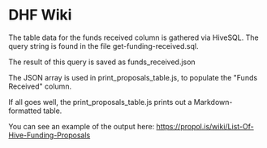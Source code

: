 # DHF Wiki

The table data for the funds received column is gathered via HiveSQL. The query string is found in the file get-funding-received.sql.

The result of this query is saved as funds_received.json

The JSON array is used in print_proposals_table.js, to populate the "Funds Received" column.

If all goes well, the print_proposals_table.js prints out a Markdown-formatted table. 

You can see an example of the output here: https://propol.is/wiki/List-Of-Hive-Funding-Proposals